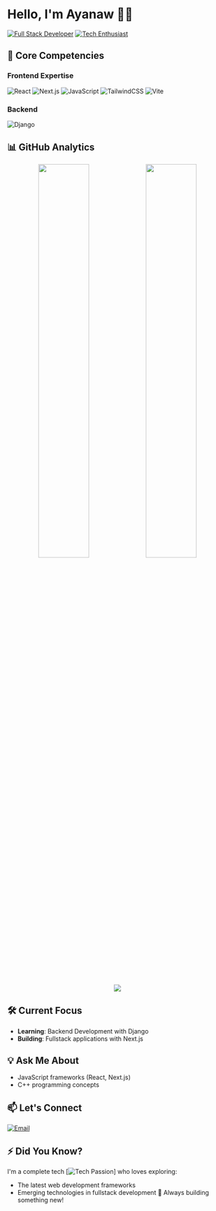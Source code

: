 # Hello, I'm Ayanaw 👨‍💻

[![Full Stack Developer](https://img.shields.io/badge/-Full%20Stack%20Developer-6e5494?style=flat&logo=github&logoColor=white)](https://github.com/ayanaw21)
[![Tech Enthusiast](https://img.shields.io/badge/-Tech%20Nerd-FF6F00?style=flat&logo=android&logoColor=white)]()

## 🚀 Core Competencies

### Frontend Expertise
![React](https://img.shields.io/badge/react-%2320232a.svg?style=for-the-badge&logo=react&logoColor=%2361DAFB)
![Next.js](https://img.shields.io/badge/Next-black?style=for-the-badge&logo=next.js&logoColor=white)
![JavaScript](https://img.shields.io/badge/javascript-%23323330.svg?style=for-the-badge&logo=javascript&logoColor=%23F7DF1E)
![TailwindCSS](https://img.shields.io/badge/tailwindcss-%2338B2AC.svg?style=for-the-badge&logo=tailwind-css&logoColor=white)
![Vite](https://img.shields.io/badge/vite-%23646CFF.svg?style=for-the-badge&logo=vite&logoColor=white)

### Backend 
![Django](https://img.shields.io/badge/django-%23092E20.svg?style=for-the-badge&logo=django&logoColor=white)




## 📊 GitHub Analytics

<div align="center">
  <img width="48%" src="https://github-readme-stats.vercel.app/api?username=ayanaw21&show_icons=true&theme=radical&include_all_commits=true" />
  <img width="48%" src="https://github-readme-streak-stats.herokuapp.com/?user=ayanaw21&theme=radical" />
</div>

<div align="center">
  <img src="https://github-readme-stats.vercel.app/api/top-langs/?username=ayanaw21&layout=compact&theme=radical&hide=roff" />
</div>

## 🛠️ Current Focus
- **Learning**: Backend Development with Django 
- **Building**: Fullstack applications with Next.js 


## 💡 Ask Me About
- JavaScript frameworks (React, Next.js)
- C++ programming concepts


## 📫 Let's Connect
[![Email](https://img.shields.io/badge/Gmail-D14836?style=for-the-badge&logo=gmail&logoColor=white)](mailto:ayanawmengesha21@gmail.com)


## ⚡ Did You Know?
I'm a complete tech [![Tech Passion](https://img.shields.io/badge/-Tech_💖-FF6F00?style=flat)] who loves exploring:
- The latest web development frameworks
- Emerging technologies in fullstack development
🔭 Always building something new!
